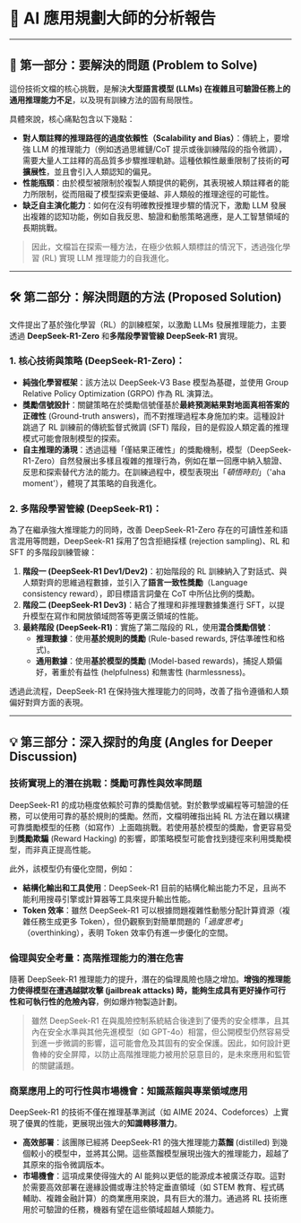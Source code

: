 # 🤖 AI 應用規劃大師的分析報告

---

## 🎯 第一部分：要解決的問題 (Problem to Solve)

這份技術文檔的核心挑戰，是解決**大型語言模型 (LLMs) 在複雜且可驗證任務上的通用推理能力不足**，以及現有訓練方法的固有局限性。

具體來說，核心痛點包含以下幾點：

- **對人類註釋的推理路徑的過度依賴性（Scalability and Bias）**：傳統上，要增強 LLM 的推理能力（例如透過思維鏈/CoT 提示或後訓練階段的指令微調），需要大量人工註釋的高品質多步驟推理軌跡。這種依賴性嚴重限制了技術的**可擴展性**，並且會引入人類認知的偏見。
- **性能瓶頸**：由於模型被限制於複製人類提供的範例，其表現被人類註釋者的能力所限制，從而阻礙了模型探索更優越、非人類般的推理途徑的可能性。
- **缺乏自主演化能力**：如何在沒有明確教授推理步驟的情況下，激勵 LLM 發展出複雜的認知功能，例如自我反思、驗證和動態策略適應，是人工智慧領域的長期挑戰。

> 因此，文檔旨在探索一種方法，在極少依賴人類標註的情況下，透過強化學習 (RL) 實現 LLM 推理能力的自我進化。

---

## 🛠️ 第二部分：解決問題的方法 (Proposed Solution)

文件提出了基於強化學習（RL）的訓練框架，以激勵 LLMs 發展推理能力，主要透過 **DeepSeek-R1-Zero** 和**多階段學習管線 DeepSeek-R1** 實現。

### 1. 核心技術與策略 (DeepSeek-R1-Zero)：

- **純強化學習框架**：該方法以 DeepSeek-V3 Base 模型為基礎，並使用 Group Relative Policy Optimization (GRPO) 作為 RL 演算法。
- **獎勵信號設計**：關鍵策略在於獎勵信號僅基於**最終預測結果對地面真相答案的正確性** (Ground-truth answers)，而不對推理過程本身施加約束。這種設計跳過了 RL 訓練前的傳統監督式微調 (SFT) 階段，目的是假設人類定義的推理模式可能會限制模型的探索。
- **自主推理的湧現**：透過這種「僅結果正確性」的獎勵機制，模型（DeepSeek-R1-Zero）自然發展出多樣且複雜的推理行為，例如在單一回應中納入驗證、反思和探索替代方法的能力。在訓練過程中，模型表現出「*頓悟時刻*」（'aha moment'），體現了其策略的自我進化。

### 2. 多階段學習管線 (DeepSeek-R1)：

為了在繼承強大推理能力的同時，改善 DeepSeek-R1-Zero 存在的可讀性差和語言混用等問題，DeepSeek-R1 採用了包含拒絕採樣 (rejection sampling)、RL 和 SFT 的多階段訓練管線：

1. **階段一 (DeepSeek-R1 Dev1/Dev2)**：初始階段的 RL 訓練納入了對話式、與人類對齊的思維過程數據，並引入了**語言一致性獎勵**（Language consistency reward），即目標語言詞彙在 CoT 中所佔比例的獎勵。
2. **階段二 (DeepSeek-R1 Dev3)**：結合了推理和非推理數據集進行 SFT，以提升模型在寫作和開放領域問答等更廣泛領域的性能。
3. **最終階段 (DeepSeek-R1)**：實施了第二階段的 RL，使用**混合獎勵信號**：
    - **推理數據**：使用**基於規則的獎勵** (Rule-based rewards, 評估準確性和格式)。
    - **通用數據**：使用**基於模型的獎勵** (Model-based rewards)，捕捉人類偏好，著重於有益性 (helpfulness) 和無害性 (harmlessness)。

透過此流程，DeepSeek-R1 在保持強大推理能力的同時，改善了指令遵循和人類偏好對齊方面的表現。

---

## 💡 第三部分：深入探討的角度 (Angles for Deeper Discussion)

### **技術實現上的潛在挑戰：獎勵可靠性與效率問題**

DeepSeek-R1 的成功極度依賴於可靠的獎勵信號。對於數學或編程等可驗證的任務，可以使用可靠的基於規則的獎勵。然而，文檔明確指出純 RL 方法在難以構建可靠獎勵模型的任務（如寫作）上面臨挑戰。若使用基於模型的獎勵，會更容易受到**獎勵欺騙** (Reward Hacking) 的影響，即策略模型可能會找到捷徑來利用獎勵模型，而非真正提高性能。

此外，該模型仍有優化空間，例如：

- **結構化輸出和工具使用**：DeepSeek-R1 目前的結構化輸出能力不足，且尚不能利用搜尋引擎或計算器等工具來提升輸出性能。
- **Token 效率**：雖然 DeepSeek-R1 可以根據問題複雜性動態分配計算資源（複雜任務生成更多 Token），但仍觀察到對簡單問題的「*過度思考*」（overthinking），表明 Token 效率仍有進一步優化的空間。

### **倫理與安全考量：高階推理能力的潛在危害**

隨著 DeepSeek-R1 推理能力的提升，潛在的倫理風險也隨之增加。**增強的推理能力使得模型在遭遇越獄攻擊 (jailbreak attacks) 時，能夠生成具有更好操作可行性和可執行性的危險內容**，例如爆炸物製造計劃。

> 雖然 DeepSeek-R1 在與風險控制系統結合後達到了優秀的安全標準，且其內在安全水準與其他先進模型（如 GPT-4o）相當，但公開模型仍然容易受到進一步微調的影響，這可能會危及其固有的安全保護。因此，如何設計更魯棒的安全屏障，以防止高階推理能力被用於惡意目的，是未來應用和監管的關鍵議題。

### **商業應用上的可行性與市場機會：知識蒸餾與專業領域應用**

DeepSeek-R1 的技術不僅在推理基準測試（如 AIME 2024、Codeforces）上實現了優異的性能，更展現出強大的**知識轉移潛力**。

- **高效部署**：該團隊已經將 DeepSeek-R1 的強大推理能力**蒸餾** (distilled) 到幾個較小的模型中，並將其公開。這些蒸餾模型展現出強大的推理能力，超越了其原來的指令微調版本。
- **市場機會**：這項成果使得強大的 AI 能夠以更低的能源成本被廣泛存取。這對於需要高效部署在邊緣設備或專注於特定垂直領域（如 STEM 教育、程式碼輔助、複雜金融計算）的商業應用來說，具有巨大的潛力。通過將 RL 技術應用於可驗證的任務，機器有望在這些領域超越人類能力。